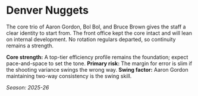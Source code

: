 # Denver Nuggets

The core trio of Aaron Gordon, Bol Bol, and Bruce Brown gives the staff a clear identity to start from.
The front office kept the core intact and will lean on internal development.
No rotation regulars departed, so continuity remains a strength.

**Core strength:** A top-tier efficiency profile remains the foundation; expect pace-and-space to set the tone.
**Primary risk:** The margin for error is slim if the shooting variance swings the wrong way.
**Swing factor:** Aaron Gordon maintaining two-way consistency is the swing skill.

_Season: 2025-26_
